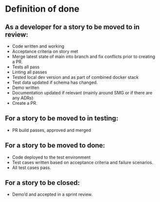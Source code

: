 # Definition of done

## As a developer for a story to be moved to in review:
- Code written and working
- Acceptance criteria on story met
- Merge latest state of main into branch and fix conflicts prior to creating a PR.
- Tests all pass
- Linting all passes
- Tested local dev version and as part of combined docker stack
- Test data updated if schema has changed.
- Demo written
- Documentation updated if relevant (mainly around SMG or if there are any ADRs)
- Create a PR.

## For a story to be moved to in testing:
- PR build passes, approved and merged

## For a story to be moved to done:
- Code deployed to the test environment
- Test cases written based on acceptance criteria and failure scenarios.
- All test cases pass.

## For a story to be closed:
- Demo’d and accepted in a sprint review.
